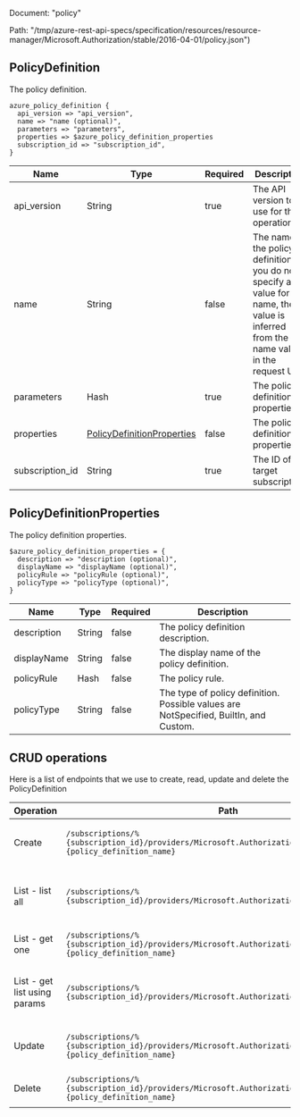 Document: "policy"


Path: "/tmp/azure-rest-api-specs/specification/resources/resource-manager/Microsoft.Authorization/stable/2016-04-01/policy.json")

## PolicyDefinition

The policy definition.

```puppet
azure_policy_definition {
  api_version => "api_version",
  name => "name (optional)",
  parameters => "parameters",
  properties => $azure_policy_definition_properties
  subscription_id => "subscription_id",
}
```

| Name        | Type           | Required       | Description       |
| ------------- | ------------- | ------------- | ------------- |
|api_version | String | true | The API version to use for the operation. |
|name | String | false | The name of the policy definition. If you do not specify a value for name, the value is inferred from the name value in the request URI. |
|parameters | Hash | true | The policy definition properties. |
|properties | [PolicyDefinitionProperties](#policydefinitionproperties) | false | The policy definition properties. |
|subscription_id | String | true | The ID of the target subscription. |
        
## PolicyDefinitionProperties

The policy definition properties.

```puppet
$azure_policy_definition_properties = {
  description => "description (optional)",
  displayName => "displayName (optional)",
  policyRule => "policyRule (optional)",
  policyType => "policyType (optional)",
}
```

| Name        | Type           | Required       | Description       |
| ------------- | ------------- | ------------- | ------------- |
|description | String | false | The policy definition description. |
|displayName | String | false | The display name of the policy definition. |
|policyRule | Hash | false | The policy rule. |
|policyType | String | false | The type of policy definition. Possible values are NotSpecified, BuiltIn, and Custom. |



## CRUD operations

Here is a list of endpoints that we use to create, read, update and delete the PolicyDefinition

| Operation | Path | Verb | Description | OperationID |
| ------------- | ------------- | ------------- | ------------- | ------------- |
|Create|`/subscriptions/%{subscription_id}/providers/Microsoft.Authorization/policydefinitions/%{policy_definition_name}`|Put|Creates or updates a policy definition.|PolicyDefinitions_CreateOrUpdate|
|List - list all|`/subscriptions/%{subscription_id}/providers/Microsoft.Authorization/policydefinitions`|Get|Gets all the policy definitions for a subscription.|PolicyDefinitions_List|
|List - get one|`/subscriptions/%{subscription_id}/providers/Microsoft.Authorization/policydefinitions/%{policy_definition_name}`|Get|Gets the policy definition.|PolicyDefinitions_Get|
|List - get list using params|`/subscriptions/%{subscription_id}/providers/Microsoft.Authorization/policydefinitions`|Get|Gets all the policy definitions for a subscription.|PolicyDefinitions_List|
|Update|`/subscriptions/%{subscription_id}/providers/Microsoft.Authorization/policydefinitions/%{policy_definition_name}`|Put|Creates or updates a policy definition.|PolicyDefinitions_CreateOrUpdate|
|Delete|`/subscriptions/%{subscription_id}/providers/Microsoft.Authorization/policydefinitions/%{policy_definition_name}`|Delete|Deletes a policy definition.|PolicyDefinitions_Delete|

